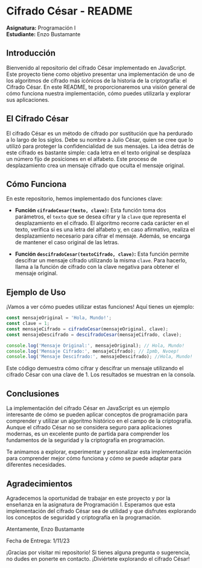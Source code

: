 # Cifrado César - README

**Asignatura:** Programación I  
**Estudiante:** Enzo Bustamante

## Introducción

Bienvenido al repositorio del cifrado César implementado en JavaScript. Este proyecto tiene como objetivo presentar una implementación de uno de los algoritmos de cifrado más icónicos de la historia de la criptografía: el Cifrado César. En este README, te proporcionaremos una visión general de cómo funciona nuestra implementación, cómo puedes utilizarla y explorar sus aplicaciones.

## El Cifrado César

El cifrado César es un método de cifrado por sustitución que ha perdurado a lo largo de los siglos. Debe su nombre a Julio César, quien se cree que lo utilizó para proteger la confidencialidad de sus mensajes. La idea detrás de este cifrado es bastante simple: cada letra en el texto original se desplaza un número fijo de posiciones en el alfabeto. Este proceso de desplazamiento crea un mensaje cifrado que oculta el mensaje original.

## Cómo Funciona

En este repositorio, hemos implementado dos funciones clave:

- **Función `cifradoCesar(texto, clave)`:** Esta función toma dos parámetros, el `texto` que se desea cifrar y la `clave` que representa el desplazamiento en el cifrado. El algoritmo recorre cada carácter en el texto, verifica si es una letra del alfabeto y, en caso afirmativo, realiza el desplazamiento necesario para cifrar el mensaje. Además, se encarga de mantener el caso original de las letras.

- **Función `descifradoCesar(textoCifrado, clave)`:** Esta función permite descifrar un mensaje cifrado utilizando la misma `clave`. Para hacerlo, llama a la función de cifrado con la clave negativa para obtener el mensaje original.

## Ejemplo de Uso

¡Vamos a ver cómo puedes utilizar estas funciones! Aquí tienes un ejemplo:

```javascript
const mensajeOriginal = 'Hola, Mundo!';
const clave = 1;
const mensajeCifrado = cifradoCesar(mensajeOriginal, clave);
const mensajeDescifrado = descifradoCesar(mensajeCifrado, clave);

console.log('Mensaje Original:', mensajeOriginal); // Hola, Mundo!
console.log('Mensaje Cifrado:', mensajeCifrado); // Ipmb, Nvoep!
console.log('Mensaje Descifrado:', mensajeDescifrado); //Hola, Mundo!
```
Este código demuestra cómo cifrar y descifrar un mensaje utilizando el cifrado César con una clave de 1. Los resultados se muestran en la consola.

## Conclusiones
La implementación del cifrado César en JavaScript es un ejemplo interesante de cómo se pueden aplicar conceptos de programación para comprender y utilizar un algoritmo histórico en el campo de la criptografía. Aunque el cifrado César no se considera seguro para aplicaciones modernas, es un excelente punto de partida para comprender los fundamentos de la seguridad y la criptografía en programación.

Te animamos a explorar, experimentar y personalizar esta implementación para comprender mejor cómo funciona y cómo se puede adaptar para diferentes necesidades.

## Agradecimientos
Agradecemos la oportunidad de trabajar en este proyecto y por la enseñanza en la asignatura de Programación I. Esperamos que esta implementación del cifrado César sea de utilidad y que disfrutes explorando los conceptos de seguridad y criptografía en la programación.

Atentamente,
Enzo Bustamante

Fecha de Entrega: 1/11/23

¡Gracias por visitar mi repositorio! Si tienes alguna pregunta o sugerencia, no dudes en ponerte en contacto. ¡Diviértete explorando el cifrado César!
